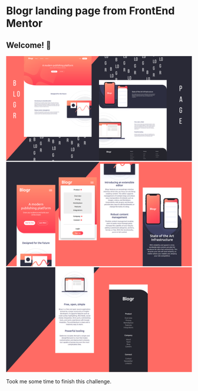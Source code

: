 # Blogr landing page from FrontEnd Mentor


## Welcome! 👋

![Design preview for the Blogr landing page coding challenge](output/1.png)
![Design preview for the Blogr landing page coding challenge](output/2.png)
![Design preview for the Blogr landing page coding challenge](output/3.png)


Took me some time to finish this challenge. 




